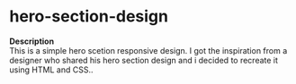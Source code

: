# hero-section-design  

**Description**  
This is a simple hero scetion responsive design. I got the inspiration from a designer who shared his hero section design and i decided to recreate it using HTML and CSS..
